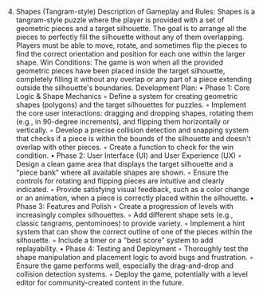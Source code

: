 4. Shapes (Tangram-style)
Description of Gameplay and Rules: Shapes is a tangram-style puzzle where the player is provided with a set of geometric pieces and a target silhouette. The goal is to arrange all the pieces to perfectly fill the silhouette without any of them overlapping. Players must be able to move, rotate, and sometimes flip the pieces to find the correct orientation and position for each one within the larger shape.
Win Conditions: The game is won when all the provided geometric pieces have been placed inside the target silhouette, completely filling it without any overlap or any part of a piece extending outside the silhouette's boundaries.
Development Plan:
    • Phase 1: Core Logic & Shape Mechanics
        ◦ Define a system for creating geometric shapes (polygons) and the target silhouettes for puzzles.
        ◦ Implement the core user interactions: dragging and dropping shapes, rotating them (e.g., in 90-degree increments), and flipping them horizontally or vertically.
        ◦ Develop a precise collision detection and snapping system that checks if a piece is within the bounds of the silhouette and doesn't overlap with other pieces.
        ◦ Create a function to check for the win condition.
    • Phase 2: User Interface (UI) and User Experience (UX)
        ◦ Design a clean game area that displays the target silhouette and a "piece bank" where all available shapes are shown.
        ◦ Ensure the controls for rotating and flipping pieces are intuitive and clearly indicated.
        ◦ Provide satisfying visual feedback, such as a color change or an animation, when a piece is correctly placed within the silhouette.
    • Phase 3: Features and Polish
        ◦ Create a progression of levels with increasingly complex silhouettes.
        ◦ Add different shape sets (e.g., classic tangrams, pentominoes) to provide variety.
        ◦ Implement a hint system that can show the correct outline of one of the pieces within the silhouette.
        ◦ Include a timer or a "best score" system to add replayability.
    • Phase 4: Testing and Deployment
        ◦ Thoroughly test the shape manipulation and placement logic to avoid bugs and frustration.
        ◦ Ensure the game performs well, especially the drag-and-drop and collision detection systems.
        ◦ Deploy the game, potentially with a level editor for community-created content in the future.